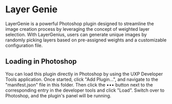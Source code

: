 # Layer Genie

LayerGenie is a powerful Photoshop plugin designed to streamline the image creation process by leveraging the concept of weighted layer selection. With LayerGenius, users can generate unique images by randomly picking layers based on pre-assigned weights and a customizable configuration file.

## Loading in Photoshop

You can load this plugin directly in Photoshop by using the UXP Developer Tools application. Once started, click "Add Plugin...", and navigate to the "manifest.json" file in this folder. Then click the ••• button next to the corresponding entry in the developer tools and click "Load". Switch over to Photoshop, and the plugin's panel will be running.

